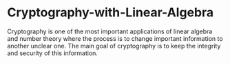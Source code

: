 # Cryptography-with-Linear-Algebra
Cryptography is one of the most important applications of linear algebra and number theory where the process is to change important information to another unclear one. The main goal of cryptography is to keep the integrity and security of this information.
